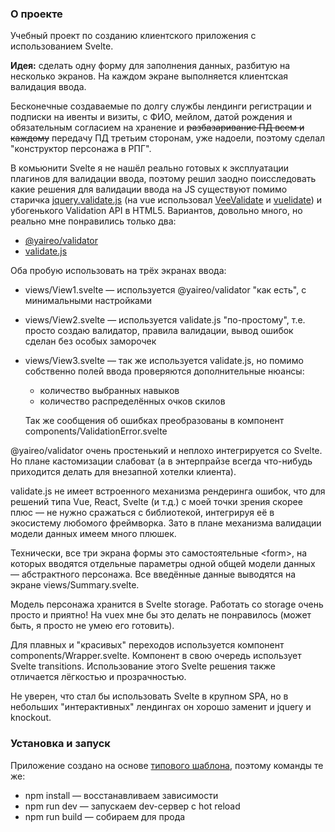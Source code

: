 ### О проекте

Учебный проект по созданию клиентского приложения с использованием Svelte.

**Идея:** сделать одну форму для заполнения данных, разбитую на несколько экранов. На каждом экране выполняется клиентская валидация ввода.

Бесконечные создаваемые по долгу службы лендинги регистрации и подписки на ивенты и визиты, с ФИО, мейлом, датой рождения и обязательным согласием на хранение и ~~разбазаривание ПД всем и каждому~~ передачу ПД третьим сторонам, уже надоели, поэтому сделал "конструктор персонажа в РПГ".

В комьюнити Svelte я не нашёл реально готовых к эксплуатации плагинов для валидации ввода, поэтому решил заодно поисследовать какие решения для валидации ввода на JS существуют помимо старичка [jquery.validate.js](https://jqueryvalidation.org/) (на vue использовал [VeeValidate](https://logaretm.github.io/vee-validate/) и [vuelidate](https://github.com/vuelidate/vuelidate)) и убогенького Validation API в HTML5. Вариантов, довольно много, но реально мне понравились только два:
* [@yaireo/validator](https://github.com/yairEO/validator)
* [validate.js](https://validatejs.org/)

Оба пробую использовать на трёх экранах ввода:
* views/View1.svelte &mdash; используется @yaireo/validator "как есть", с минимальными настройками
* views/View2.svelte &mdash; используется validate.js "по-простому", т.е. просто создаю валидатор, правила валидации, вывод ошибок сделан без особых заморочек
* views/View3.svelte &mdash; так же используется validate.js, но помимо собственно полей ввода проверяются дополнительные нюансы:
  * количество выбранных навыков
  * количество распределённых очков скилов

  Так же сообщения об ошибках преобразованы в компонент components/ValidationError.svelte

@yaireo/validator очень простенький и неплохо интегрируется со Svelte. Но плане кастомизации слабоват (а в энтерпрайзе всегда что-нибудь приходится делать для внезапной хотелки клиента).

validate.js не имеет встроенного механизма рендеринга ошибок, что для решений типа Vue, React, Svelte (и т.д.) с моей точки зрения скорее плюс &mdash; не нужно сражаться с библиотекой, интегрируя её в экосистему любомого фреймворка. Зато в плане механизма валидации модели данных имеем много плюшек.

Технически, все три экрана формы это самостоятельные &lt;form&gt;, на которых вводятся отдельные параметры одной общей модели данных &mdash; абстрактного персонажа. Все введённые данные выводятся на экране views/Summary.svelte.

Модель персонажа хранится в Svelte storage. Работать со storage очень просто и приятно! На vuex мне бы это делать не понравилось (может быть, я просто не умею его готовить).

Для плавных и "красивых" переходов используется компонент components/Wrapper.svelte. Компонент в свою очередь использует Svelte transitions. Использование этого Svelte решения также отличается лёгкостью и прозрачностью.

Не уверен, что стал бы использовать Svelte в крупном SPA, но в небольших "интерактивных" лендингах он хорошо заменит и jquery и knockout.

### Установка и запуск

Приложение создано на основе [типового шаблона](https://svelte.dev/blog/the-easiest-way-to-get-started#2_Use_degit), поэтому команды те же:
* npm install &mdash; восстанавливаем зависимости
* npm run dev &mdash; запускаем dev-сервер с hot reload
* npm run build &mdash; собираем для прода